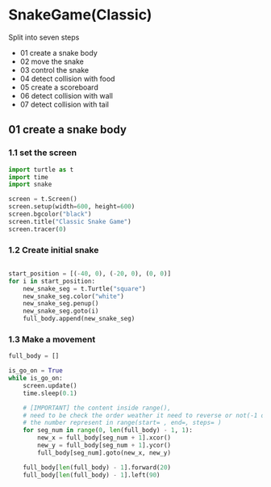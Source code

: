 # SnakeGame(Classic)

Split into seven steps
* 01 create a snake body
* 02 move the snake
* 03 control the snake
* 04 detect collision with food
* 05 create a scoreboard
* 06 detect collision with wall
* 07 detect collision with tail

## 01 create a snake body
### 1.1 set the screen
```python
import turtle as t
import time
import snake

screen = t.Screen()
screen.setup(width=600, height=600)
screen.bgcolor("black")
screen.title("Classic Snake Game")
screen.tracer(0)
```
### 1.2 Create initial snake
```python

start_position = [(-40, 0), (-20, 0), (0, 0)]
for i in start_position:
    new_snake_seg = t.Turtle("square")
    new_snake_seg.color("white")
    new_snake_seg.penup()
    new_snake_seg.goto(i)
    full_body.append(new_snake_seg)
```

### 1.3 Make a movement
```python
full_body = []

is_go_on = True
while is_go_on:
    screen.update()
    time.sleep(0.1)

    # [IMPORTANT] the content inside range(),
    # need to be check the order weather it need to reverse or not(-1 or 1)
    # the number represent in range(start= , end=, steps= )
    for seg_num in range(0, len(full_body) - 1, 1):
        new_x = full_body[seg_num + 1].xcor()
        new_y = full_body[seg_num + 1].ycor()
        full_body[seg_num].goto(new_x, new_y)

    full_body[len(full_body) - 1].forward(20)
    full_body[len(full_body) - 1].left(90)

```

